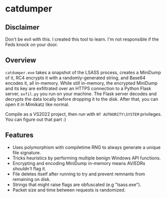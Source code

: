 # catdumper

## Disclaimer

Don't be evil with this. I created this tool to learn. I'm not responsible if the Feds knock on your door.

## Overview

`catdumper.exe` takes a snapshot of the LSASS process, creates a MiniDump of it, RC4 encrypts it with a randomly-generated string, and Base64 encodes it, all in-memory.
While still in-memory, the encrypted MiniDump and its key are exfiltrated over an HTTPS connection to a Python Flask server, `exfil.py` you run on your machine.
The Flask server decodes and decrypts the data locally before dropping it to the disk. After that, you can open it in Mimikatz like normal.

Compile as a VS2022 project, then run with `NT AUTHORITY\SYSTEM` privileges. You can figure out that part :)

## Features

- Uses polymorphism with compiletime RNG to always generate a unique file signature.
- Tricks heuristics by performing multiple benign Windows API functions.
- Encrypting and encoding MiniDump in-memory means AV/EDRs *shouldn't* flag it.
- File deletes itself after running to try and prevent remnants from remaining on disk.
- Strings that might raise flags are obfuscated (e.g "lsass.exe").
- Packet size and time between requests is randomized.
